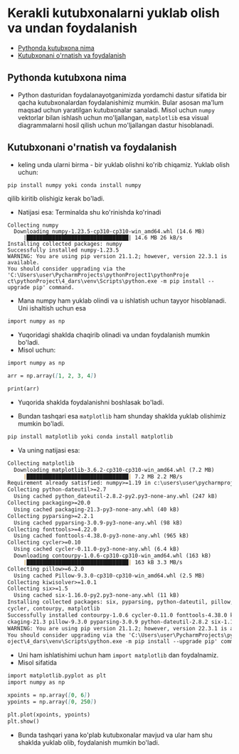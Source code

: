 # Kerakli kutubxonalarni yuklab olish va undan foydalanish

* [Pythonda kutubxona nima](#pythonda-kutubxona-nima)
* [Kutubxonani o'rnatish va foydalanish](#kutubxonani-o'rnatish-va-foydalanish)

## Pythonda kutubxona nima
* Python dasturidan foydalanayotganimizda yordamchi dastur sifatida bir qacha kutubxonalardan foydalanishimiz mumkin.
Bular asosan ma'lum maqsad uchun yaratilgan kutubxonalar sanaladi. Misol uchun `numpy` vektorlar bilan ishlash uchun mo'ljallangan, 
`matplotlib` esa visual diagrammalarni hosil qilish uchun mo'ljallangan dastur hisoblanadi.

## Kutubxonani o'rnatish va foydalanish
* keling unda ularni birma - bir yuklab olishni ko'rib chiqamiz. Yuklab olish uchun:
```md
pip install numpy yoki conda install numpy 
```
qilib kiritib olishigiz kerak bo'ladi.
* Natijasi esa: Terminalda shu ko'rinishda ko'rinadi
```
Collecting numpy
  Downloading numpy-1.23.5-cp310-cp310-win_amd64.whl (14.6 MB)
     |████████████████████████████████| 14.6 MB 26 kB/s
Installing collected packages: numpy
Successfully installed numpy-1.23.5
WARNING: You are using pip version 21.1.2; however, version 22.3.1 is available.
You should consider upgrading via the 'C:\Users\user\PycharmProjects\pythonProject1\pythonProje
ct\pythonProject\4_dars\venv\Scripts\python.exe -m pip install --upgrade pip' command.

```
* Mana numpy ham yuklab olindi va u ishlatish uchun tayyor hisoblanadi. Uni ishaltish uchun esa
```md
import numpy as np
```
* Yuqoridagi shaklda chaqirib olinadi va undan foydalanish mumkin bo'ladi.
* Misol uchun:

```md
import numpy as np

arr = np.array([1, 2, 3, 4])

print(arr)
```
* Yuqorida shaklda foydalanishni boshlasak bo'ladi.

* Bundan tashqari esa `matplotlib` ham shunday shaklda yuklab olishimiz mumkin bo'ladi.
```md
pip install matplotlib yoki conda install matplotlib
```
* Va uning natijasi esa:
```md
Collecting matplotlib 
  Downloading matplotlib-3.6.2-cp310-cp310-win_amd64.whl (7.2 MB) 
     |████████████████████████████████| 7.2 MB 2.2 MB/s
Requirement already satisfied: numpy>=1.19 in c:\users\user\pycharmprojects\pythonproject1\pythonproject\pythonproject\4_dars\venv\lib\site-packages (from matplotlib) (1.23.5) 
Collecting python-dateutil>=2.7 
  Using cached python_dateutil-2.8.2-py2.py3-none-any.whl (247 kB) 
Collecting packaging>=20.0 
  Using cached packaging-21.3-py3-none-any.whl (40 kB) 
Collecting pyparsing>=2.2.1 
  Using cached pyparsing-3.0.9-py3-none-any.whl (98 kB) 
Collecting fonttools>=4.22.0 
  Using cached fonttools-4.38.0-py3-none-any.whl (965 kB) 
Collecting cycler>=0.10 
  Using cached cycler-0.11.0-py3-none-any.whl (6.4 kB) 
  Downloading contourpy-1.0.6-cp310-cp310-win_amd64.whl (163 kB)
     |████████████████████████████████| 163 kB 3.3 MB/s
Collecting pillow>=6.2.0
  Using cached Pillow-9.3.0-cp310-cp310-win_amd64.whl (2.5 MB)
Collecting kiwisolver>=1.0.1
Collecting six>=1.5
  Using cached six-1.16.0-py2.py3-none-any.whl (11 kB)
Installing collected packages: six, pyparsing, python-dateutil, pillow, packaging, kiwisolver, fonttools, 
cycler, contourpy, matplotlib
Successfully installed contourpy-1.0.6 cycler-0.11.0 fonttools-4.38.0 kiwisolver-1.4.4 matplotlib-3.6.2 pa
ckaging-21.3 pillow-9.3.0 pyparsing-3.0.9 python-dateutil-2.8.2 six-1.16.0
WARNING: You are using pip version 21.1.2; however, version 22.3.1 is available.
You should consider upgrading via the 'C:\Users\user\PycharmProjects\pythonProject1\pythonProject\pythonPr
oject\4_dars\venv\Scripts\python.exe -m pip install --upgrade pip' command.
```
* Uni ham ishlatishimi uchun ham `import matplotlib` dan foydalnamiz.
* Misol sifatida

```md
import matplotlib.pyplot as plt
import numpy as np

xpoints = np.array([0, 6])
ypoints = np.array([0, 250])

plt.plot(xpoints, ypoints)
plt.show()
```
* Bunda tashqari yana ko'plab kutubxonalar mavjud va ular ham shu shaklda yuklab olib, foydalanish mumkin bo'ladi.





















